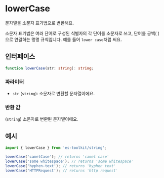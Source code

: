 # lowerCase

문자열을 소문자 표기법으로 변환해요.

소문자 표기법은 여러 단어로 구성된 식별자의 각 단어를 소문자로 쓰고, 단어를 공백( )으로 연결하는 명명 규칙입니다. 예를 들어 `lower case`처럼 써요.

## 인터페이스

```typescript
function lowerCase(str: string): string;
```

### 파라미터

- `str` (`string`): 소문자로 변환할 문자열이에요.

### 반환 값

(`string`) 소문자로 변환된 문자열이에요.

## 예시

```typescript
import { lowerCase } from 'es-toolkit/string';

lowerCase('camelCase'); // returns 'camel case'
lowerCase('some whitespace'); // returns 'some whitespace'
lowerCase('hyphen-text'); // returns 'hyphen text'
lowerCase('HTTPRequest'); // returns 'http request'
```
